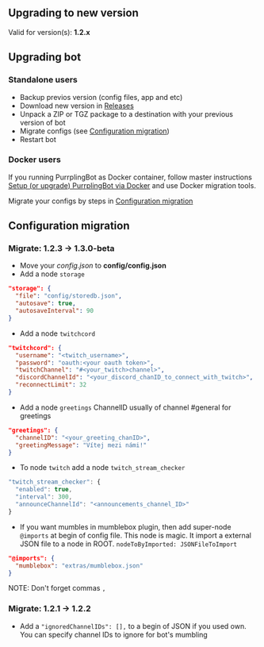 ## Upgrading to new version

Valid for version(s): **1.2.x**

## Upgrading bot

### Standalone users

- Backup previos version (config files, app and etc)
- Download new version in [Releases](https://github.com/EllenFawkes/PurrplingBot/releases)
- Unpack a ZIP or TGZ package to a destination with your previous version of bot
- Migrate configs (see [Configuration migration](#configuration-migration))
- Restart bot

### Docker users

If you running PurrplingBot as Docker container, follow master instructions [Setup (or upgrade) PurrplingBot via Docker](https://gist.github.com/EllenFawkes/75c389714aa92a31a976d02d451e3e9c) and use Docker migration tools.

Migrate your configs by steps in [Configuration migration](#configuration-migration)

## Configuration migration

### Migrate: 1.2.3 -> 1.3.0-beta

- Move your _config.json_ to **config/config.json**
- Add a node `storage`

```json
"storage": {
  "file": "config/storedb.json",
  "autosave": true,
  "autosaveInterval": 90
}
```

- Add a node `twitchcord`

```json
"twitchcord": {
  "username": "<twitch_username>",
  "password": "oauth:<your oauth token>",
  "twitchChannel": "#<your_twitch>channel>",
  "discordChannelId": "<your_discord_chanID_to_connect_with_twitch>",
  "reconnectLimit": 32
}
```

- Add a node `greetings` ChannelID usually of channel #general for greetings

```json
"greetings": {
  "channelID": "<your_greeting_chanID>",
  "greetingMessage": "Vítej mezi námi!"
}
```

- To node `twitch` add a node `twitch_stream_checker`

```javascript
"twitch_stream_checker": {
  "enabled": true,
  "interval": 300,
  "announceChannelId": "<announcements_channel_ID>"
}
```

- If you want mumbles in mumblebox plugin, then add super-node `@imports` at begin of config file. This node is magic. It import a external JSON file to a node in ROOT. `nodeToByImported: JSONFileToImport`

```json
"@imports": {
  "mumblebox": "extras/mumblebox.json"
}
```

NOTE: Don't forget commas `,`

### Migrate: 1.2.1 -> 1.2.2

- Add a `"ignoredChannelIDs": [],` to a begin of JSON if you used own. You can specify channel IDs to ignore for bot's mumbling
